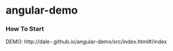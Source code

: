 # angular-demo

### How To Start

DEMO: http://dale-.github.io/angular-demo/src/index.html#/index



